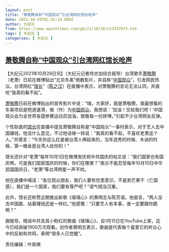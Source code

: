 ```yaml
---
layout: post
title: "萧敬腾自称“中国观众”引台湾网红馆长呛声"
date: 2021-10-29T02:42:14.000Z
author: 大纪元
from: https://www.epochtimes.com/gb/21/10/28/n13337073.htm
tags: [ 大纪元 ]
categories: [ 大纪元 ]
---
```

<!--1635475334000-->
[萧敬腾自称“中国观众”引台湾网红馆长呛声](https://www.epochtimes.com/gb/21/10/28/n13337073.htm)
------

<div>
<p>【大纪元2021年10月29日讯】（大纪元记者佟亦加综合报导）台湾歌手<a href="https://www.epochtimes.com/gb/tag/%E8%90%A7%E6%95%AC%E8%85%BE.html">萧敬腾</a>（老萧）日前在微博贴出“北京冬奥”倒数影片，并自称“<a href="https://www.epochtimes.com/gb/tag/%E4%B8%AD%E5%9B%BD%E8%A7%82%E4%BC%97.html">中国观众</a>”，引发网民热议。台湾网红“<a href="https://www.epochtimes.com/gb/tag/%E9%A6%86%E9%95%BF.html">馆长</a>”（<a href="https://www.epochtimes.com/gb/tag/%E9%99%88%E4%B9%8B%E6%B1%89.html">陈之汉</a>）在直播中表示，对萧敬腾的言论无法认同，并直呛“我真的看不起”。</p><p><a href="https://www.epochtimes.com/gb/tag/%E8%90%A7%E6%95%AC%E8%85%BE.html">萧敬腾</a>日前在微博贴出的宣传影片中说：“嗨，大家好，我是萧敬腾，我最想看的冬奥项目是短道速滑，做（作）为<a href="https://www.epochtimes.com/gb/tag/%E4%B8%AD%E5%9B%BD%E8%A7%82%E4%BC%97.html">中国观众</a>，我想说：‘加油！交给我们吧！’中国观众会为全世界各国参赛运动员加油，致敬每一份拼博。”引起不少台湾网友反弹。</p><p>个性耿直的<a href="https://www.epochtimes.com/gb/tag/%E9%A6%86%E9%95%BF.html">馆长</a>在直播中提及萧敬腾自称是“中国观众”一事时表示，对于艺人去中国赚钱，他没什么意见，不过他话锋一转说：“我真的看不起，不喜欢老萧这个人。”并感言：“今天你这么红是被台湾人捧起来的，当年选秀的时候、木讷的时候，第一桶金是台湾人给你的！”</p><p>馆长还针对“老萧”每年10月1日在微博发庆祝中共国庆的帖文说：“我们国家也有国庆啊，可是我们国家国庆的时候，你们在哪里？”表示不能忍受每年10月10日中华民国国庆日，“老萧”等台湾明星一声不吭。</p><p>他在直播中喊话：“各位观众朋友，我们人要有忧患意识，不是卖芒果干（亡国感），我们是一个国家，我们要有尊严吧？”语气相当沉重。</p><p>此外，馆长还称赞近期推出新歌《玻璃心》的黄明志与陈芳语。他直言，“两人没去中国跪、站着赚钱还是一样红。”他感慨：“只要艺人有本事，谁一定要跟你跪啊？”</p><p>据报导，暗讽中共及其小粉红的歌曲《玻璃心》，自1月15日在YouTube上架，迄今已经突破1900万次观看。创作者黄明志表示，歌曲是代表每个喜爱它的听众心中的反射和共鸣，表明“很多人已觉醒”。</p><p>责任编辑：叶紫微</p>
</div>
